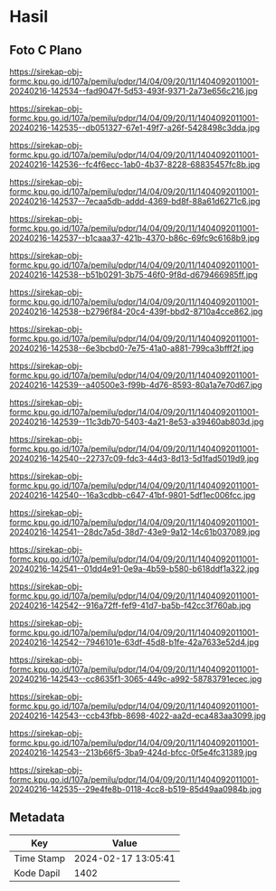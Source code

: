 # Hasil

## Foto C Plano

https://sirekap-obj-formc.kpu.go.id/107a/pemilu/pdpr/14/04/09/20/11/1404092011001-20240216-142534--fad9047f-5d53-493f-9371-2a73e656c216.jpg

https://sirekap-obj-formc.kpu.go.id/107a/pemilu/pdpr/14/04/09/20/11/1404092011001-20240216-142535--db051327-67e1-49f7-a26f-5428498c3dda.jpg

https://sirekap-obj-formc.kpu.go.id/107a/pemilu/pdpr/14/04/09/20/11/1404092011001-20240216-142536--fc4f6ecc-1ab0-4b37-8228-68835457fc8b.jpg

https://sirekap-obj-formc.kpu.go.id/107a/pemilu/pdpr/14/04/09/20/11/1404092011001-20240216-142537--7ecaa5db-addd-4369-bd8f-88a61d6271c6.jpg

https://sirekap-obj-formc.kpu.go.id/107a/pemilu/pdpr/14/04/09/20/11/1404092011001-20240216-142537--b1caaa37-421b-4370-b86c-69fc9c6168b9.jpg

https://sirekap-obj-formc.kpu.go.id/107a/pemilu/pdpr/14/04/09/20/11/1404092011001-20240216-142538--b51b0291-3b75-46f0-9f8d-d679466985ff.jpg

https://sirekap-obj-formc.kpu.go.id/107a/pemilu/pdpr/14/04/09/20/11/1404092011001-20240216-142538--b2796f84-20c4-439f-bbd2-8710a4cce862.jpg

https://sirekap-obj-formc.kpu.go.id/107a/pemilu/pdpr/14/04/09/20/11/1404092011001-20240216-142538--6e3bcbd0-7e75-41a0-a881-799ca3bfff2f.jpg

https://sirekap-obj-formc.kpu.go.id/107a/pemilu/pdpr/14/04/09/20/11/1404092011001-20240216-142539--a40500e3-f99b-4d76-8593-80a1a7e70d67.jpg

https://sirekap-obj-formc.kpu.go.id/107a/pemilu/pdpr/14/04/09/20/11/1404092011001-20240216-142539--11c3db70-5403-4a21-8e53-a39460ab803d.jpg

https://sirekap-obj-formc.kpu.go.id/107a/pemilu/pdpr/14/04/09/20/11/1404092011001-20240216-142540--22737c09-fdc3-44d3-8d13-5d1fad5019d9.jpg

https://sirekap-obj-formc.kpu.go.id/107a/pemilu/pdpr/14/04/09/20/11/1404092011001-20240216-142540--16a3cdbb-c647-41bf-9801-5df1ec006fcc.jpg

https://sirekap-obj-formc.kpu.go.id/107a/pemilu/pdpr/14/04/09/20/11/1404092011001-20240216-142541--28dc7a5d-38d7-43e9-9a12-14c61b037089.jpg

https://sirekap-obj-formc.kpu.go.id/107a/pemilu/pdpr/14/04/09/20/11/1404092011001-20240216-142541--01dd4e91-0e9a-4b59-b580-b618ddf1a322.jpg

https://sirekap-obj-formc.kpu.go.id/107a/pemilu/pdpr/14/04/09/20/11/1404092011001-20240216-142542--916a72ff-fef9-41d7-ba5b-f42cc3f760ab.jpg

https://sirekap-obj-formc.kpu.go.id/107a/pemilu/pdpr/14/04/09/20/11/1404092011001-20240216-142542--7946101e-63df-45d8-b1fe-42a7633e52d4.jpg

https://sirekap-obj-formc.kpu.go.id/107a/pemilu/pdpr/14/04/09/20/11/1404092011001-20240216-142543--cc8635f1-3065-449c-a992-58783791ecec.jpg

https://sirekap-obj-formc.kpu.go.id/107a/pemilu/pdpr/14/04/09/20/11/1404092011001-20240216-142543--ccb43fbb-8698-4022-aa2d-eca483aa3099.jpg

https://sirekap-obj-formc.kpu.go.id/107a/pemilu/pdpr/14/04/09/20/11/1404092011001-20240216-142543--213b66f5-3ba9-424d-bfcc-0f5e4fc31389.jpg

https://sirekap-obj-formc.kpu.go.id/107a/pemilu/pdpr/14/04/09/20/11/1404092011001-20240216-142535--29e4fe8b-0118-4cc8-b519-85d49aa0984b.jpg


## Metadata

| Key        | Value               |
| ---------- | ------------------- |
| Time Stamp | 2024-02-17 13:05:41 |
| Kode Dapil | 1402                |



